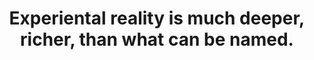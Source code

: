 ---
title: Experiental reality is much deeper, richer, than what can be named.
tags: buddhism experience
---